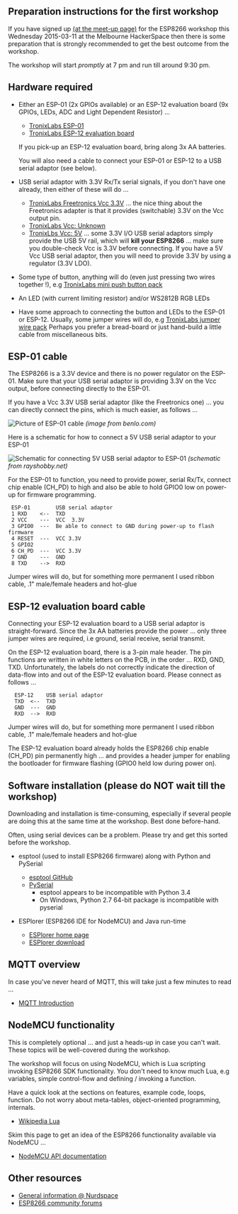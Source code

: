 Preparation instructions for the first workshop
-----------------------------------------------
If you have signed up
[(at the meet-up page)](http://www.meetup.com/Connected-Community-HackerSpace-Melbourne/events/220681609/)
for the ESP8266 workshop this Wednesday 2015-03-11 at the Melbourne HackerSpace
then there is some preparation that is strongly recommended to get the best
outcome from the workshop.

The workshop will start *promptly* at 7 pm and run till around 9:30 pm.

Hardware required
-----------------
* Either an ESP-01 (2x GPIOs available) or an ESP-12 evaluation board
  (9x GPIOs, LEDs, ADC and Light Dependent Resistor) ...

  * [TronixLabs ESP-01](http://tronixlabs.com/iot/wifi-serial-transceiver-module-with-esp8266)
  * [TronixLabs ESP-12 evaluation board](http://tronixlabs.com/wireless/esp8266/esp8266-esp-12-full-evaluation-board)

  If you pick-up an ESP-12 evaluation board, bring along 3x AA batteries.

  You will also need a cable to connect your ESP-01 or ESP-12 to a USB
   serial adaptor (see below).

* USB serial adaptor with 3.3V Rx/Tx serial signals,
  if you don't have one already, then either of these will do ...

  * [TronixLabs Freetronics Vcc 3.3V](http://tronixlabs.com/usb-serial/freetronics-usbserial-adapter)
  ... the nice thing about the Freetronics adapter is that it provides
(switchable) 3.3V on the Vcc output pin.
  * [TronixLabs Vcc: Unknown](http://tronixlabs.com/usb-serial/ftdi-basic-breakout-5v-3-3v-micro-usb)
  * [TronixLbs Vcc: 5V](http://tronixlabs.com/beaglebone/cable/usb-to-ttl-serial-cable)
  ... some 3.3V I/O USB serial adaptors simply provide the USB 5V rail,
which will __kill your ESP8266__ ... make sure you double-check
Vcc is 3.3V before connecting.  If you have a 5V Vcc USB serial
adaptor, then you will need to provide 3.3V by using a regulator
(3.3V LDO).

* Some type of button, anything will do (even just pressing two wires
  together !), e.g
 [TronixLabs mini push button pack](http://tronixlabs.com/components/buttons/mini-push-button-tactile-switch-20-pack)

* An LED (with current limiting resistor) and/or WS2812B RGB LEDs

* Have some approach to connecting the button and LEDs to the ESP-01 or
  ESP-12.  Usually, some jumper wires will do, e.g
  [TronixLabs jumper wire pack](http://tronixlabs.com/hardware/wires/jumper/breadboard-jumper-wire-pack-200mm-100mm)
  Perhaps you prefer a bread-board or
  just hand-build a little cable from miscellaneous bits.

ESP-01 cable
------------
The ESP8266 is a 3.3V device and there is no power regulator on the ESP-01.
Make sure that your USB serial adaptor is providing 3.3V on the Vcc output,
before connecting directly to the ESP-01.

If you have a Vcc 3.3V USB serial adaptor (like the Freetronics one) ...
you can directly connect the pins, which is much easier, as follows ...

![Picture of ESP-01 cable](http://benlo.com/esp8266/esp8266-reflash-firmware.jpg)
_(image from benlo.com)_

Here is a schematic for how to connect a 5V USB serial adaptor to your ESP-01
  
![Schematic for connecting 5V USB serial adaptor to ESP-01](http://rayshobby.net/wordpress/wp-content/uploads/2014/10/esp8266_conn.png)
_(schematic from rayshobby.net)_

For the ESP-01 to function, you need to provide power, serial Rx/Tx,
connect chip enable (CH_PD) to high and also be able to hold GPIO0 low
on power-up for firmware programming.

     ESP-01        USB serial adaptor
     1 RXD    <--  TXD
     2 VCC    ---  VCC  3.3V
     3 GPIO0  ---  Be able to connect to GND during power-up to flash firmware
     4 RESET  ---  VCC 3.3V
     5 GPIO2
     6 CH_PD  ---  VCC 3.3V
     7 GND    ---  GND
     8 TXD    -->  RXD

Jumper wires will do, but for something more permanent I used ribbon
cable, .1" male/female headers and hot-glue 

ESP-12 evaluation board cable
-----------------------------
Connecting your ESP-12 evaluation board to a USB serial adaptor is
straight-forward.  Since the 3x AA batteries provide the power ... only
three jumper wires are required, i.e ground, serial receive, serial
transmit.

On the ESP-12 evaluation board, there is a 3-pin male header.  The pin
functions are written in white letters on the PCB, in the order ... RXD,
GND, TXD.  Unfortunately, the labels do not correctly indicate the direction
of data-flow into and out of the ESP-12 evaluation board.
Please connect as follows ...

      ESP-12    USB serial adaptor
      TXD  <--  TXD
      GND  ---  GND
      RXD  -->  RXD

Jumper wires will do, but for something more permanent I used ribbon
cable, .1" male/female headers and hot-glue 

The ESP-12 evaluation board already holds the ESP8266 chip enable
(CH_PD) pin permanently high ... and provides a header jumper for
enabling the bootloader for firmware flashing (GPIO0 held low during
power on).

Software installation (please do NOT wait till the workshop)
------------------------------------------------------------
Downloading and installation is time-consuming, especially if several people
are doing this at the same time at the workshop.  Best done before-hand.

Often, using serial devices can be a problem.
Please try and get this sorted before the workshop.

- esptool (used to install ESP8266 firmware) along with Python and PySerial
  - [esptool GitHub](https://github.com/themadinventor/esptool)
  - [PySerial](http://pyserial.sourceforge.net)
     - esptool appears to be incompatible with Python 3.4
     - On Windows, Python 2.7 64-bit package is incompatible with pyserial

- ESPlorer (ESP8266 IDE for NodeMCU) and Java run-time
  - [ESPlorer home page](http://esp8266.ru/esplorer)
  - [ESPlorer download](https://java.com/en/download)

MQTT overview
-------------
In case you've never heard of MQTT, this will take just a few minutes to
read ...

- [MQTT Introduction](http://everywarecloud.eurotech.com/doc/ECDevGuide/latest/3.01-MQTT-Intro.asp)

NodeMCU functionality
---------------------
This is completely optional ... and just a heads-up in case you can't
wait.  These topics will be well-covered during the workshop.

The workshop will focus on using NodeMCU, which is Lua scripting
invoking ESP8266 SDK functionality.  You don't need to know much Lua,
e.g variables, simple control-flow and defining / invoking a function.

Have a quick look at the sections on features, example code, loops,
function.  Do not worry about meta-tables, object-oriented programming,
internals.

   - [Wikipedia Lua](http://en.wikipedia.org/wiki/Lua_%28programming_language%29#Features)

Skim this page to get an idea of the ESP8266 functionality available via
NodeMCU ...

   - [NodeMCU API documentation](https://github.com/nodemcu/nodemcu-firmware/wiki/nodemcu_api_en)

Other resources
---------------
- [General information @ Nurdspace](https://nurdspace.nl/ESP8266)
- [ESP8266 community forums](http://www.esp8266.com)
